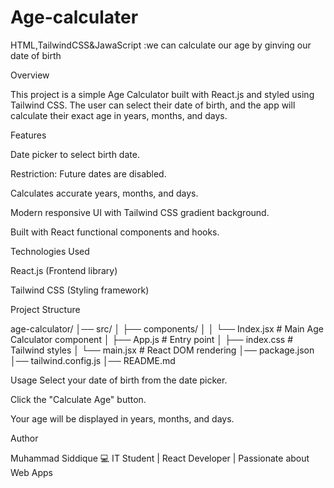 # Age-calculater
 HTML,TailwindCSS&amp;JawaScript :we can calculate our age by ginving our date of birth

 Overview

 This project is a simple Age Calculator built with React.js and styled using Tailwind CSS.
The user can select their date of birth, and the app will calculate their exact age in years, months, and days.

Features

Date picker to select birth date.

 Restriction: Future dates are disabled.

 Calculates accurate years, months, and days.

 Modern responsive UI with Tailwind CSS gradient background.

 Built with React functional components and hooks.

 Technologies Used

 React.js (Frontend library)

Tailwind CSS (Styling framework)

Project Structure

age-calculator/
│── src/
│   ├── components/
│   │   └── Index.jsx     # Main Age Calculator component
│   ├── App.js            # Entry point
│   ├── index.css         # Tailwind styles
│   └── main.jsx          # React DOM rendering
│── package.json
│── tailwind.config.js
│── README.md

Usage
Select your date of birth from the date picker.

Click the "Calculate Age" button.

Your age will be displayed in years, months, and days.

Author

Muhammad Siddique
💻 IT Student | React Developer | Passionate about Web Apps
